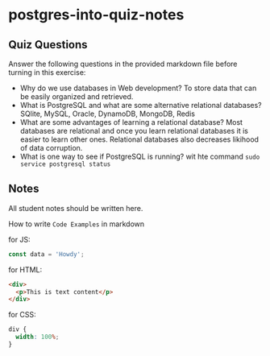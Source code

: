 # postgres-into-quiz-notes

## Quiz Questions

Answer the following questions in the provided markdown file before turning in this exercise:

- Why do we use databases in Web development?
  To store data that can be easily organized and retrieved.
- What is PostgreSQL and what are some alternative relational databases?
  SQlite, MySQL, Oracle, DynamoDB, MongoDB, Redis
- What are some advantages of learning a relational database?
  Most databases are relational and once you learn relational databases it is easier to learn other ones. Relational databases also decreases likihood of data corruption.
- What is one way to see if PostgreSQL is running?
  wit hte command `sudo service postgresql status`

## Notes

All student notes should be written here.

How to write `Code Examples` in markdown

for JS:

```javascript
const data = 'Howdy';
```

for HTML:

```html
<div>
  <p>This is text content</p>
</div>
```

for CSS:

```css
div {
  width: 100%;
}
```
